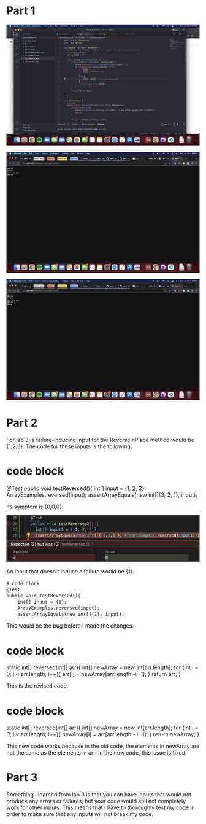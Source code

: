  # **Part 1**
 
 ![Image](CodeForStringServer.png)
 
 
 ![Image](FirstAddMessage.png)
 
 
 
 
 ![Image](SecondAddMessage.png)
 
 
 # **Part 2**
 
 For lab 3, a failure-inducing input for the ReverseInPlace method would be {1,2,3}. The code for these inputs is the following.
 
 # code block
 @Test
 public void testReversed(){
     int[] input = {1, 2, 3};
     ArrayExamples.reversed(input);
     assertArrayEquals(new int[]{3, 2, 1}, input);
 
 
 Its symptom is {0,0,0}. 
 
 ![Image](FirstInput.png)
 
 
 An input that doesn't induce a failure would be {1}.
 ```
 # code block
 @Test
 public void testReversed(){
     int[] input = {1};
     ArrayExamples.reversed(input);
     assertArrayEquals(new int[]{1}, input);
 ```
 
 
 This would be the bug before I made the changes.
 
 
 # code block
 static int[] reversed(int[] arr){
      int[] newArray = new int[arr.length];
      for (int i = 0; i < arr.length; i++){
          arr[i] = newArray[arr.length -i -1];
          }
          return arr;
        }
 
 
 
 
 
 This is the revised code.
 
 
 
 
 
 # code block
 static int[] reversed(int[] arr){
      int[] newArray = new int[arr.length];
      for (int i = 0; i < arr.length; i++){
        newArray[i] = arr[arr.length - i -1];
      }
      return newArray;
    }
    
 This new code works because in the old code, the elements in newArray are not the same as the elements in arr. In the new code, this issue is fixed.
 
 
 # **Part 3**
 
 Something I learned from lab 3 is that you can have inputs that would not produce any errors or failures, but your code would still not completely work for other inputs. This means that I have to thoroughly test my code in order to make sure that any inputs will not break my code. 
